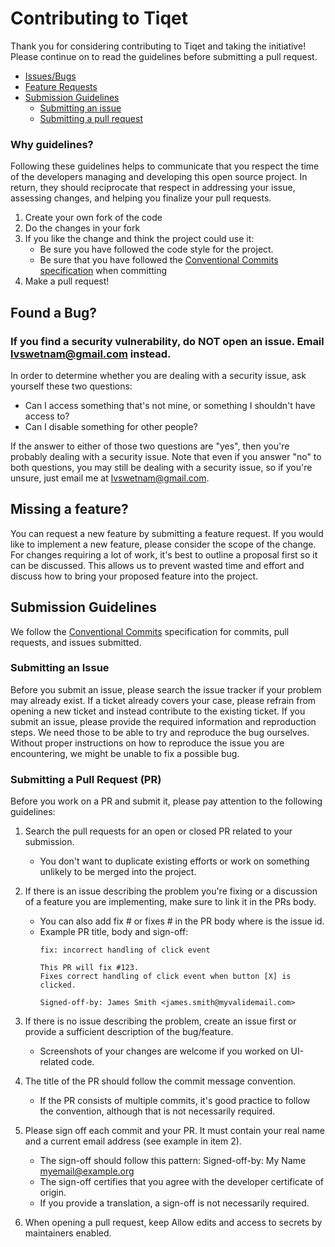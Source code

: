 # Contributing to Tiqet

Thank you for considering contributing to Tiqet and taking the initiative! Please continue on to read the guidelines before submitting a pull request.

- [Issues/Bugs](#bug)
- [Feature Requests](#missing-feature)
- [Submission Guidelines](#submission)
  * [Submitting an issue](#issues)
  * [Submitting a pull request](#pull-requests)

### Why guidelines?

Following these guidelines helps to communicate that you respect the time of the developers managing and developing this open source project. In return, they should reciprocate that respect in addressing your issue, assessing changes, and helping you finalize your pull requests.


1. Create your own fork of the code
2. Do the changes in your fork
3. If you like the change and think the project could use it:
    * Be sure you have followed the code style for the project.
    * Be sure that you have followed the [Conventional Commits specification](https://www.conventionalcommits.org/en/v1.0.0/) when committing
4. Make a pull request!

## <a name="bug"></a> Found a Bug?

### If you find a security vulnerability, do NOT open an issue. Email lvswetnam@gmail.com instead.

In order to determine whether you are dealing with a security issue, ask yourself these two questions:
* Can I access something that's not mine, or something I shouldn't have access to?
* Can I disable something for other people?

If the answer to either of those two questions are "yes", then you're probably dealing with a security issue. Note that even if you answer "no" to both questions, you may still be dealing with a security issue, so if you're unsure, just email me at lvswetnam@gmail.com.

## <a name="missing-feature"></a> Missing a feature?
You can request a new feature by submitting a feature request. If you would like to implement a new feature, please consider the scope of the change. For changes requiring a lot of work, it's best to outline a proposal first so it can be discussed. This allows us to prevent wasted time and effort and discuss how to bring your proposed feature into the project.

## <a name="submission"></a> Submission Guidelines

We follow the [Conventional Commits](https://www.conventionalcommits.org/en/v1.0.0/) specification for commits, pull requests, and issues submitted.

### <a name="issues"></a> Submitting an Issue

Before you submit an issue, please search the issue tracker if your problem may already exist. If a ticket already covers your case, please refrain from opening a new ticket and instead contribute to the existing ticket. If you submit an issue, please provide the required information and reproduction steps. We need those to be able to try and reproduce the bug ourselves. Without proper instructions on how to reproduce the issue you are encountering, we might be unable to fix a possible bug.

### <a name="pull-requests"></a> Submitting a Pull Request (PR)

Before you work on a PR and submit it, please pay attention to the following guidelines:

1. Search the pull requests for an open or closed PR related to your submission.
   * You don't want to duplicate existing efforts or work on something unlikely to be merged into the project.
   

2. If there is an issue describing the problem you're fixing or a discussion of a feature you are implementing, make sure to link it in the PRs body.
   * You can also add fix #<id> or fixes #<id> in the PR body where <id> is the issue id.
   * Example PR title, body and sign-off:
     ```
     fix: incorrect handling of click event

     This PR will fix #123.
     Fixes correct handling of click event when button [X] is clicked.

     Signed-off-by: James Smith <james.smith@myvalidemail.com>
     ```
   
3. If there is no issue describing the problem, create an issue first or provide a sufficient description of the bug/feature.
   * Screenshots of your changes are welcome if you worked on UI-related code.
   
4. The title of the PR should follow the commit message convention.

    * If the PR consists of multiple commits, it's good practice to follow the convention, although that is not necessarily required.

5. Please sign off each commit and your PR. It must contain your real name and a current email address (see example in item 2).

    * The sign-off should follow this pattern: Signed-off-by: My Name <myemail@example.org>
    * The sign-off certifies that you agree with the developer certificate of origin.
    * If you provide a translation, a sign-off is not necessarily required.

6. When opening a pull request, keep Allow edits and access to secrets by maintainers enabled.
